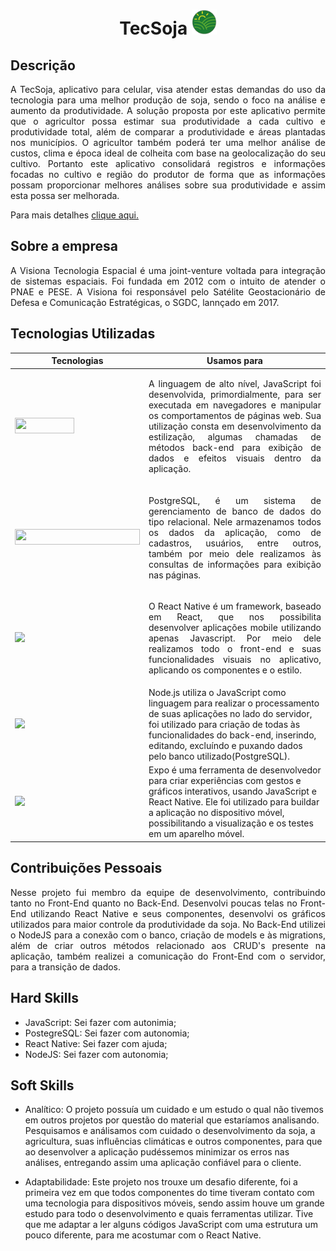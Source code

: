 <h1 align="center"> TecSoja <img src="https://github.com/pedrowil12/TG-Portfolio/blob/main/docs/img/tecsoja.svg" width="40"></h1>



<h2>Descrição</h2>
<p align = "justify">
A TecSoja, aplicativo para celular, visa atender estas demandas do uso da tecnologia para uma melhor produção de soja, sendo o foco na análise e aumento da produtividade.
A solução proposta por este aplicativo permite que o agricultor possa estimar sua produtividade a cada cultivo e produtividade total, além de comparar a produtividade e áreas plantadas nos municípios. O agricultor também poderá ter uma melhor análise de custos, clima e época ideal de colheita com base na geolocalização do seu cultivo.
Portanto este aplicativo consolidará registros e informações focadas no cultivo e região do produtor de forma que as informações possam proporcionar melhores análises sobre sua produtividade e assim esta possa ser melhorada.

Para mais detalhes <a href="https://github.com/ThomasPalma1/FatecAPI-04">clique aqui.</a>
</p>

## **Sobre a empresa**
<p align="justify">
A Visiona Tecnologia Espacial é uma joint-venture voltada para integração de sistemas espaciais. Foi fundada em 2012 com o intuito de atender o PNAE e PESE. A Visiona foi responsável pelo Satélite Geostacionário de Defesa e Comunicação Estratégicas, o SGDC, lannçado em 2017. 
</p>

## **Tecnologias Utilizadas**

Tecnologias | Usamos para
----------|---------
<img src="https://img.shields.io/badge/JavaScript-F7DF1E?style=for-the-badge&logo=javascript&logoColor=black" width = "95px" height="25px"> | <p align = "justify">A linguagem de alto nível, JavaScript foi desenvolvida, primordialmente, para ser executada em navegadores e manipular os comportamentos de páginas web. Sua utilização consta em desenvolvimento da estilização, algumas chamadas de métodos back-end para exibição de dados e efeitos visuais dentro da aplicação.</p>
<img src="https://img.shields.io/badge/PostgreSQL-316192?style=for-the-badge&logo=postgresql&logoColor=white" width = "200px" height="25px"> | <p align = "justify">PostgreSQL, é um sistema de gerenciamento de banco de dados do tipo relacional. Nele armazenamos todos os dados da aplicação, como de cadastros, usuários, entre outros, também por meio dele realizamos às consultas de informações para exibição nas páginas.</p>
<img src="https://img.shields.io/badge/React_Native-20232A?style=for-the-badge&logo=react&logoColor=61DAFB"> | <p align = "justify"> O React Native é um framework, baseado em React, que nos possibilita desenvolver aplicações mobile utilizando apenas Javascript. Por meio dele realizamos todo o front-end e suas funcionalidades visuais no aplicativo, aplicando os componentes e o estilo.</p>
<img src="https://img.shields.io/badge/Node.js-43853D?style=for-the-badge&logo=node.js&logoColor=white"> | Node.js utiliza o JavaScript como linguagem para realizar o processamento de suas aplicações no lado do servidor, foi utilizado para criação de todas às funcionalidades do back-end, inserindo, editando, excluíndo e puxando dados pelo banco utilizado(PostgreSQL). |</p>
<img src="https://img.shields.io/badge/Expo-20232A?style=for-the-badge&logo=expo"> | Expo é uma ferramenta de desenvolvedor para criar experiências com gestos e gráficos interativos, usando JavaScript e React Native. Ele foi utilizado para buildar a aplicação no dispositivo móvel, possibilitando a visualização e os testes em um aparelho móvel.

## **Contribuições Pessoais**
<p align="justify">
 Nesse projeto fui membro da equipe de desenvolvimento, contribuindo tanto no Front-End quanto no Back-End. Desenvolvi poucas telas no Front-End utilizando React Native e seus componentes, desenvolvi os gráficos utilizados para maior controle da produtividade da soja. No Back-End utilizei o NodeJS para a conexão com o banco, criação de models e às migrations, além de criar outros métodos relacionado aos CRUD's presente na aplicação, também realizei a comunicação do Front-End com o servidor, para a transição de dados. 
</p>

## **Hard Skills**
* JavaScript: Sei fazer com autonimia;
* PostegreSQL: Sei fazer com autonomia;
* React Native: Sei fazer com ajuda;
* NodeJS: Sei fazer com autonomia;

## **Soft Skills**
* Analítico: O projeto possuía um cuidado e um estudo o qual não tivemos em outros projetos por questão do material que estaríamos analisando. Pesquisamos e análisamos com cuidado o desenvolvimento da soja, a agricultura, suas influências climáticas e outros componentes, para que ao desenvolver a aplicação pudéssemos minimizar os erros nas análises, entregando assim uma aplicação confiável para o cliente.

* Adaptabilidade: Este projeto nos trouxe um desafio diferente, foi a primeira vez em que todos componentes do time tiveram contato com uma tecnologia para dispositivos móveis, sendo assim houve um grande estudo para todo o desenvolvimento e quais ferramentas utilizar. Tive que me adaptar a ler alguns códigos JavaScript com uma estrutura um pouco diferente, para me acostumar com o React Native.
